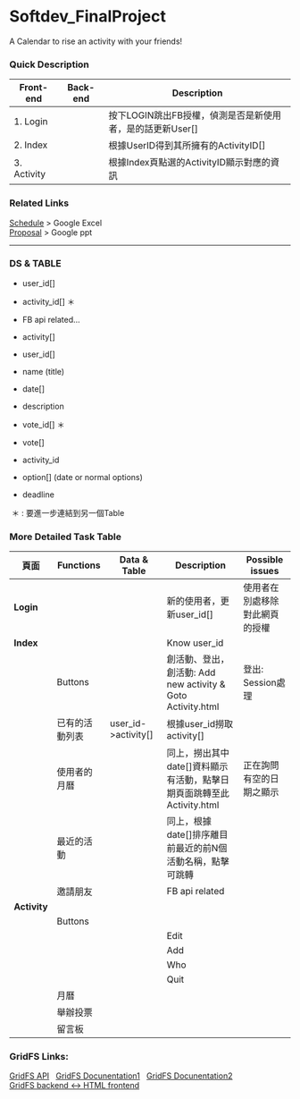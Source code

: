 # Softdev_FinalProject
A Calendar to rise an activity with your friends!

### Quick Description
|Front-end|Back-end|  Description|
|---|---|---|
|1. Login |      | 按下LOGIN跳出FB授權，偵測是否是新使用者，是的話更新User[]|  
|2. Index |   | 根據UserID得到其所擁有的ActivityID[]|
|3. Activity|  |根據Index頁點選的ActivityID顯示對應的資訊|
   
### Related Links
[Schedule](https://docs.google.com/spreadsheets/d/1GxFBWrU8EeRcVnmUgGawMmm-SkN5xOC_EGeLNZuciG4/edit#gid=0) > Google Excel  
[Proposal](https://docs.google.com/presentation/d/1vIZllEucLzMFveREy1tzNzQ3Ns_4z9EY_lqPMFy2E8I/edit#slide=id.g1957550c04_0_0)  > Google ppt


---  

### DS & TABLE
  - user_id[]
   - activity_id[]   ＊
   - FB api related...
  
  - activity[]
   - user_id[]
   - name (title)
   - date[]
   - description
   - vote_id[]    ＊
  
  - vote[]
   - activity_id
   - option[]  (date or normal options)
   - deadline
  
  ＊ : 要進一步連結到另一個Table

### More Detailed Task Table

|頁面|Functions|Data & Table|Description|Possible issues|
|---|---|---|---|---|
|**Login**|||新的使用者，更新user_id[]|使用者在別處移除對此網頁的授權|
|**Index**|||Know user_id||
||Buttons||創活動、登出，創活動: Add new activity & Goto Activity.html|登出: Session處理|  
||已有的活動列表|user_id->activity[]|根據user_id撈取activity[]||  
||使用者的月曆||同上，撈出其中date[]資料顯示有活動，點擊日期頁面跳轉至此Activity.html|正在詢問有空的日期之顯示|
||最近的活動||同上，根據date[]排序離目前最近的前N個活動名稱，點擊可跳轉||
||邀請朋友||FB api related||
|**Activity**|||||
||Buttons||||
||||Edit||
||||Add||
||||Who||
||||Quit||
||月曆||||
||舉辦投票||||
||留言板||||


### GridFS Links:
[GridFS API](http://mongodb.github.io/node-mongodb-native/2.2/tutorials/gridfs/streaming/)   
[GridFS Docunentation1](https://docs.mongodb.com/manual/core/gridfs/#use-gridfs)   
[GridFS Docunentation2](https://docs.mongodb.com/manual/applications/drivers/)   
[GridFS backend <-> HTML frontend](https://medium.com/@patrickshaughnessy/front-to-back-file-uploads-using-gridfs-9ddc3fc43b5d#.qz334q5ih)




